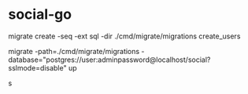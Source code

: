# social-go
migrate create -seq -ext sql -dir ./cmd/migrate/migrations create_users

migrate -path=./cmd/migrate/migrations -database="postgres://user:adminpassword@localhost/social?sslmode=disable" up

s